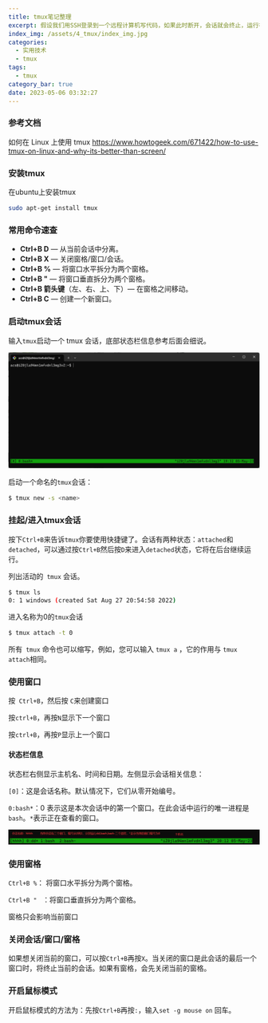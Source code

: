 ```yaml
---
title: tmux笔记整理
excerpt: 假设我们用SSH登录到一个远程计算机写代码，如果此时断开，会话就会终止，运行在会话里的服务器会立即中断，之前的命令会因此丢失。有些时候我们希望能在关闭终端后会话继续在后台运行，tmux就能做到这一点。
index_img: /assets/4_tmux/index_img.jpg
categories:
  - 实用技术
  - tmux
tags:
  - tmux
category_bar: true
date: 2023-05-06 03:32:27
---
```


### 参考文档

如何在 Linux 上使用 tmux https://www.howtogeek.com/671422/how-to-use-tmux-on-linux-and-why-its-better-than-screen/

### 安装tmux

在ubuntu上安装tmux

```bash
sudo apt-get install tmux
```

### 常用命令速查

- **Ctrl+B D** — 从当前会话中分离。
- **Ctrl+B X** — 关闭窗格/窗口/会话。
- **Ctrl+B %** — 将窗口水平拆分为两个窗格。
- **Ctrl+B "** — 将窗口垂直拆分为两个窗格。
- **Ctrl+B 箭头键**（左、右、上、下）— 在窗格之间移动。
- **Ctrl+B C** — 创建一个新窗口。

### 启动tmux会话

输入`tmux`启动一个 tmux 会话，底部状态栏信息参考后面会细说。

![image-20230613145652694](assets/4_tmux/image-20230613145652694.png)

启动一个命名的`tmux`会话：

```bash
$ tmux new -s <name>
```

### 挂起/进入tmux会话

按下`Ctrl+B`来告诉`tmux`你要使用快捷键了。会话有两种状态：`attached`和`detached`，可以通过按`Ctrl+B`然后按`D`来进入`detached`状态，它将在后台继续运行。

列出活动的` tmux` 会话。

````bash
$ tmux ls
0: 1 windows (created Sat Aug 27 20:54:58 2022)
````

进入名称为0的`tmux`会话

```bash
$ tmux attach -t 0
```

所有` tmux` 命令也可以缩写，例如，您可以输入 `tmux a` ，它的作用与 `tmux attach`相同。

### 使用窗口

按` Ctrl+B`，然后按 `C`来创建窗口

按`ctrl+B`，再按`N`显示下一个窗口

按`ctrl+B`，再按`P`显示上一个窗口

#### 状态栏信息

状态栏右侧显示主机名、时间和日期。左侧显示会话相关信息：

`[0]`：这是会话名称。默认情况下，它们从零开始编号。

`0:bash*`：0 表示这是本次会话中的第一个窗口。在此会话中运行的唯一进程是`bash`。`*`表示正在查看的窗口。

![image-20230613145703229](assets/4_tmux/image-20230613145703229.png)

### 使用窗格

`Ctrl+B %`： 将窗口水平拆分为两个窗格。

`Ctrl+B " ` ：将窗口垂直拆分为两个窗格。

窗格只会影响当前窗口

### 关闭会话/窗口/窗格

如果想关闭当前的窗口，可以按`Ctrl+B`再按`X`。当关闭的窗口是此会话的最后一个窗口时，将终止当前的会话。如果有窗格，会先关闭当前的窗格。

### 开启鼠标模式

开启鼠标模式的方法为：先按`Ctrl+B`再按`:`，输入`set -g mouse on` 回车。

